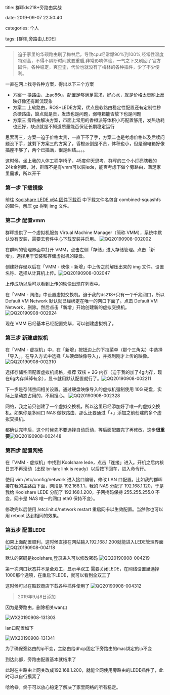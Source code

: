 title: 群晖ds218+旁路由实战

date: 2019-09-07 22:50:40

categories: 个人

tags: [群晖,旁路由,LEDE]

------

>迫于家里的华硕路由刷了梅林后，导致cpu经常爆90%到100%,经常性温度特别高，不得不隔断时间就要重启,非常影响体验，一气之下又刷回了官方固件，各种稳定，爽歪歪，代价也就没有了梅林的各种插件，少了不少便利。

一直在网上找寻各种方案，得出以下三个方案
- 方案一 换路由，上ac86u，配置足够满足需求，好心水，就是价格太贵网上反映好像还有断流现象
- 方案二 上软路由，ROS+LEDE方案，优点是软路由稳定性配置还有定制性秒杀硬路由，缺点就是贵，发热也是问题，弱电箱能否放下也是问题
- 方案三 旁路由解决方案，市面上常用的香橙派等体积小巧配置够用，发热功耗也还好，缺点就是不知道质量能否保证长期稳定运行

思索再三，方案一迫于价格太贵，一直下不了手，方案二也是考虑价格以及后续问题没下手，就剩下方案三的方案了，香橙派倒是不贵，体积也小，但是弱电箱好像插座不够了，两个已插满，很是纠结。。。。

这时候，坐上我的人体工程学椅子，45度仰天思考，群晖的三个小灯亮瞎我的24k金狗眼，对，群晖不是有vmm可以装lede，能否考虑下做个旁路由，满足家里需求，所以开干



### 第一步 下载镜像

前往 [Koolshare LEDE x64 固件下载页](https://firmware.koolshare.cn/LEDE_X64_fw867/%E8%99%9A%E6%8B%9F%E6%9C%BA%E8%BD%AC%E7%9B%98%E6%88%96PE%E4%B8%8B%E5%86%99%E7%9B%98%E4%B8%93%E7%94%A8/) 中下载文件名包含 combined-squashfs 的固件，解压 gz 得到 img 文件。



### 第二步 配置vmm

群晖提供了一个虚拟机服务 Virtual Machine Manager（简称 VMM），系统中默认没有安装，需要去套件中心下载安装并启用。
![QQ20190908-002002](https://www.flyada.com/images/QQ20190908-002002.png)

在群晖的管理界面中打开 VMM，点击左侧「存储」进入存储管理。点击「新增」，选择用于安装和存储虚拟机的硬盘。


创建好存储以后在「VMM - 映像 - 新增」中上传之前解压出来的 img 文件。设置名称、选择从计算机上传。![QQ20190908-002047](https://www.flyada.com/images/QQ20190908-002047.png)

 上传成功以后可以看到上传的映像出现在列表中。

在「VMM - 网络」中设置虚拟交换机。迫于我的ds218+只有一个千兆网口，所以 Default VM Network 默认就已经绑定在唯一的网口下面了。点击 Default VM Network，删除。然后点击「新增」开始创建新的虚拟交换机。![QQ20190908-002924](https://www.flyada.com/images/QQ20190908-002924.png)

现在 VMM 已经基本已经配置完毕，可以创建虚拟机了。



### 第三步 新建虚拟机

在「VMM - 虚拟机」中，在「新增」按钮边上的下拉菜单（那个三角尖）中选择「导入」，在导入方式中选择「从硬盘映像导入」，并找到刚才上传的映像。![QQ20190908-002310](https://www.flyada.com/images/QQ20190908-002310.png)

选择存储空间配置虚拟机规格，推荐 双核 + 2G 内存（迫于我的加了4g内存，现在6g内存绰绰有余），显卡就用默认配置就行了。![QQ20190908-002211](https://www.flyada.com/images/QQ20190908-002211.png)

下一步是存储空间相关设置。通过硬盘映像导入的虚拟机强制使用 10G 硬盘，实际上是动态占用的，不用担心。
![QQ20190908-002328](https://www.flyada.com/images/QQ20190908-002328.png)


网络，我之前只创建了一个虚拟交换机，所以这里已经添加好了唯一的虚拟交换机。如果你是多网口 NAS 做软路由、那么还要通过「+」添加之前创建的多个虚拟交换机。

都确认完毕后，这个时候先不要选择自动启动，等后面配置完了再修改，这步**很重要**![QQ20190908-002448](https://www.flyada.com/images/QQ20190908-002448.png)



### 第四步 配置网络

在「VMM - 虚拟机」中找到 Koolshare lede，点击「连接」进入。开机之后内核日志不再滚动（出现 br-lan: link is ready）以后按下回车，进入命令行。

使用 vim /etc/config/network 进入接口编辑，修改 LAN 口配置。比如我的群晖接在我的主路由下面，网段是 192.168.1.1，我的 NAS 分配了 192.168.1.120，于是我给 Koolshare LEDE 分配了 192.168.1.200，子网掩码保持 255.255.255.0 不变，网卡是 NAS 唯一的网口 eth0 保持不变）。

修改完以后使用 /etc/init.d/network restart 重启网卡以生效配置。当然你也可以用 reboot 达到相同的效果。



### 第五步 配置LEDE

如果上面配置顺利，这时候直接在网站输入192.168.1.200就能进入LEDE管理界面
![QQ20190908-004118](https://www.flyada.com/images/QQ20190908-004118.png)

默认的密码是koolshare,登录进入可以修改密码
![QQ20190908-004219](https://www.flyada.com/images/QQ20190908-004219.png)

第一次网口状态并不是全双工，显示半双工
需要关闭LEDE，在网络设置里选择1000那个选项，在重启下LEDE，就可以看到全双工了



这时候可以在酷软商店下载各种插件使用了
![QQ20190908-004312](https://www.flyada.com/images/QQ20190908-004312.png)



> 2019年9月8日添加

因为是旁路由，删除相关wan口

![WX20190908-131303](https://www.flyada.com/images/WX20190908-131303.png)

lan口配置如下

![WX20190908-131341](https://www.flyada.com/images/WX20190908-131426.png)



为了确保旁路由的ip不变，主路由给dhcp固定下旁路由的mac绑定的ip不变



到达此部，旁路由配置基本就结束了

此时在主路由上网关改成192.168.1.200，就能全网使用旁路由的LEDE插件了，此时可以自行摸索了

哈哈😄，终于可以放心稳定了解决了家里网络的所有稳定。
